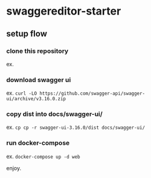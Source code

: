 # swaggereditor-starter

## setup flow
### clone this repository
ex. 

### download swagger ui
ex. `curl -LO https://github.com/swagger-api/swagger-ui/archive/v3.16.0.zip`

### copy dist into docs/swagger-ui/
ex. `cp cp -r swagger-ui-3.16.0/dist docs/swagger-ui/`

### run docker-compose
ex. `docker-compose up -d web`

enjoy.

